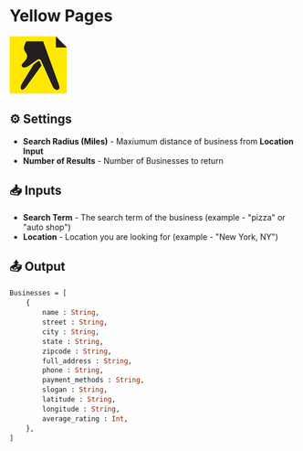 # Yellow Pages

![Look up business information from Yellow Pages.](../../.gitbook/assets/yellow_pages%20%281%29.png)

## ⚙ Settings

* **Search Radius \(Miles\)** - Maxiumum distance of business from **Location Input**
* **Number of Results** - Number of Businesses to return

## 📥 Inputs

* **Search Term** - The search term of the business \(example - "pizza" or "auto shop"\)
* **Location** - Location you are looking for \(example - "New York, NY"\)

## 📤 Output

```graphql
Businesses = [
    {
        name : String, 
        street : String, 
        city : String, 
        state : String, 
        zipcode : String, 
        full_address : String, 
        phone : String, 
        payment_methods : String,
        slogan : String, 
        latitude : String, 
        longitude : String, 
        average_rating : Int,
    },
]
```

